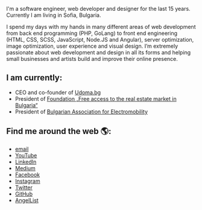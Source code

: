 I'm a software engineer, web developer and designer for the last 15 years. Currently I am living in Sofia, Bulgaria.

I spend my days with my hands in many different areas of web development from back end programming (PHP, GoLang) to front end engineering (HTML, CSS, SCSS, JavaScript, Node.JS and Angular), server optimization, image optimization, user experience and visual design. I’m extremely passionate about web development and design in all its forms and helping small businesses and artists build and improve their online presence.

## I am currently:
 - CEO and co-founder of [Udoma.bg](https://www.udoma.bg)
 - President of [Foundation „Free access to the real estate market in Bulgaria“](https://www.udoma.bg)
 - President of [Bulgarian Association for Electromobility](https://baem.bg)

## Find me around the web 🌎:
 - [email](mailto:vlado@stoitsov.net)
 - [YouTube](https://www.youtube.com/user/vlados01/)
 - [LinkedIn](https://www.linkedin.com/in/vstoitsov/)
 - [Medium](https://medium.com/@vstoitsov/)
 - [Facebook](https://www.facebook.com/vlados)
 - [Instagram](https://www.instagram.com/vstoitsov/)
 - [Twitter](https://twitter.com/vlados)
 - [GitHub](https://github.com/vlados)
 - [AngelList](https://angel.co/vlados)

